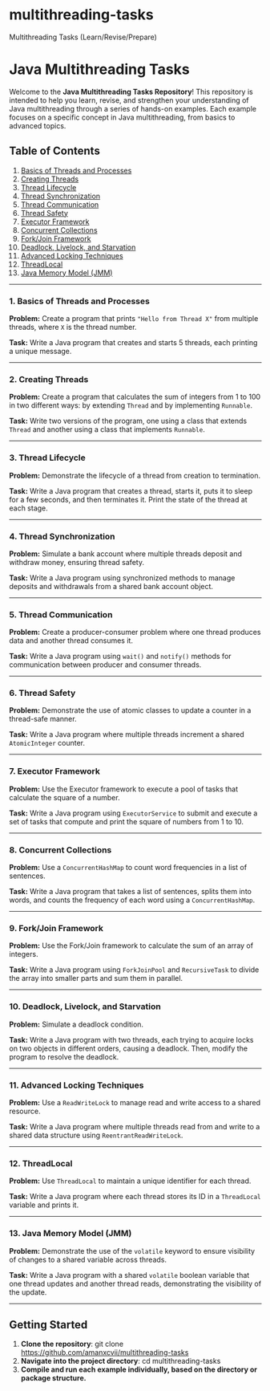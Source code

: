 # multithreading-tasks
Multithreading Tasks (Learn/Revise/Prepare)

# Java Multithreading Tasks

Welcome to the **Java Multithreading Tasks Repository**! This repository is intended to help you learn, revise, and strengthen your understanding of Java multithreading through a series of hands-on examples. Each example focuses on a specific concept in Java multithreading, from basics to advanced topics.

## Table of Contents

1. [Basics of Threads and Processes](#1-basics-of-threads-and-processes)
2. [Creating Threads](#2-creating-threads)
3. [Thread Lifecycle](#3-thread-lifecycle)
4. [Thread Synchronization](#4-thread-synchronization)
5. [Thread Communication](#5-thread-communication)
6. [Thread Safety](#6-thread-safety)
7. [Executor Framework](#7-executor-framework)
8. [Concurrent Collections](#8-concurrent-collections)
9. [Fork/Join Framework](#9-forkjoin-framework)
10. [Deadlock, Livelock, and Starvation](#10-deadlock-livelock-and-starvation)
11. [Advanced Locking Techniques](#11-advanced-locking-techniques)
12. [ThreadLocal](#12-threadlocal)
13. [Java Memory Model (JMM)](#13-java-memory-model-jmm)

---

### 1. Basics of Threads and Processes

**Problem:** Create a program that prints `"Hello from Thread X"` from multiple threads, where `X` is the thread number.

**Task:** Write a Java program that creates and starts 5 threads, each printing a unique message.

---

### 2. Creating Threads

**Problem:** Create a program that calculates the sum of integers from 1 to 100 in two different ways: by extending `Thread` and by implementing `Runnable`.

**Task:** Write two versions of the program, one using a class that extends `Thread` and another using a class that implements `Runnable`.

---

### 3. Thread Lifecycle

**Problem:** Demonstrate the lifecycle of a thread from creation to termination.

**Task:** Write a Java program that creates a thread, starts it, puts it to sleep for a few seconds, and then terminates it. Print the state of the thread at each stage.

---

### 4. Thread Synchronization

**Problem:** Simulate a bank account where multiple threads deposit and withdraw money, ensuring thread safety.

**Task:** Write a Java program using synchronized methods to manage deposits and withdrawals from a shared bank account object.

---

### 5. Thread Communication

**Problem:** Create a producer-consumer problem where one thread produces data and another thread consumes it.

**Task:** Write a Java program using `wait()` and `notify()` methods for communication between producer and consumer threads.

---

### 6. Thread Safety

**Problem:** Demonstrate the use of atomic classes to update a counter in a thread-safe manner.

**Task:** Write a Java program where multiple threads increment a shared `AtomicInteger` counter.

---

### 7. Executor Framework

**Problem:** Use the Executor framework to execute a pool of tasks that calculate the square of a number.

**Task:** Write a Java program using `ExecutorService` to submit and execute a set of tasks that compute and print the square of numbers from 1 to 10.

---

### 8. Concurrent Collections

**Problem:** Use a `ConcurrentHashMap` to count word frequencies in a list of sentences.

**Task:** Write a Java program that takes a list of sentences, splits them into words, and counts the frequency of each word using a `ConcurrentHashMap`.

---

### 9. Fork/Join Framework

**Problem:** Use the Fork/Join framework to calculate the sum of an array of integers.

**Task:** Write a Java program using `ForkJoinPool` and `RecursiveTask` to divide the array into smaller parts and sum them in parallel.

---

### 10. Deadlock, Livelock, and Starvation

**Problem:** Simulate a deadlock condition.

**Task:** Write a Java program with two threads, each trying to acquire locks on two objects in different orders, causing a deadlock. Then, modify the program to resolve the deadlock.

---

### 11. Advanced Locking Techniques

**Problem:** Use a `ReadWriteLock` to manage read and write access to a shared resource.

**Task:** Write a Java program where multiple threads read from and write to a shared data structure using `ReentrantReadWriteLock`.

---

### 12. ThreadLocal

**Problem:** Use `ThreadLocal` to maintain a unique identifier for each thread.

**Task:** Write a Java program where each thread stores its ID in a `ThreadLocal` variable and prints it.

---

### 13. Java Memory Model (JMM)

**Problem:** Demonstrate the use of the `volatile` keyword to ensure visibility of changes to a shared variable across threads.

**Task:** Write a Java program with a shared `volatile` boolean variable that one thread updates and another thread reads, demonstrating the visibility of the update.

---

## Getting Started

1. **Clone the repository**:
   git clone https://github.com/amanxcvii/multithreading-tasks
2. **Navigate into the project directory**:
   cd multithreading-tasks
3. **Compile and run each example individually, based on the directory or package structure.**
